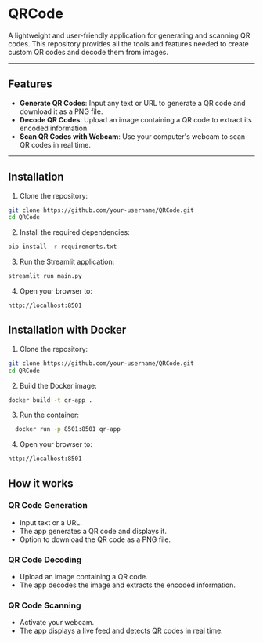 # QRCode

A lightweight and user-friendly application for generating and scanning QR codes. This repository provides all the tools and features needed to create custom QR codes and decode them from images.

---

## Features

- **Generate QR Codes**: Input any text or URL to generate a QR code and download it as a PNG file.  
- **Decode QR Codes**: Upload an image containing a QR code to extract its encoded information.  
- **Scan QR Codes with Webcam**: Use your computer's webcam to scan QR codes in real time.  

---

## Installation

1. Clone the repository:

```bash
git clone https://github.com/your-username/QRCode.git
cd QRCode
```
2. Install the required dependencies:

```bash
pip install -r requirements.txt
```
3. Run the Streamlit application:

```bash
streamlit run main.py
```

4. Open your browser to:
```bash
http://localhost:8501
```

## Installation with Docker

1. Clone the repository:

```bash
git clone https://github.com/your-username/QRCode.git
cd QRCode
```
2. Build the Docker image:

```bash
docker build -t qr-app .
```
3. Run the container:
```bash
  docker run -p 8501:8501 qr-app
```
4. Open your browser to:
```bash
http://localhost:8501
```

## How it works

### QR Code Generation
- Input text or a URL.  
- The app generates a QR code and displays it.  
- Option to download the QR code as a PNG file.  

### QR Code Decoding
- Upload an image containing a QR code.  
- The app decodes the image and extracts the encoded information.  

### QR Code Scanning
- Activate your webcam.  
- The app displays a live feed and detects QR codes in real time.  

